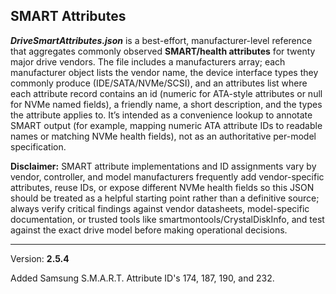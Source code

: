 ## SMART Attributes

 ***DriveSmartAttributes.json*** is a best-effort, manufacturer-level reference that aggregates commonly observed **SMART/health attributes** for twenty major drive vendors. The file includes a manufacturers array; each manufacturer object lists the vendor name, the device interface types they commonly produce (IDE/SATA/NVMe/SCSI), and an attributes list where each attribute record contains an id (numeric for ATA-style attributes or null for NVMe named fields), a friendly name, a short description, and the types the attribute applies to. It’s intended as a convenience lookup to annotate SMART output (for example, mapping numeric ATA attribute IDs to readable names or matching NVMe health fields), not as an authoritative per-model specification.
 
 **Disclaimer:** SMART attribute implementations and ID assignments vary by vendor, controller, and model manufacturers frequently add vendor-specific attributes, reuse IDs, or expose different NVMe health fields so this JSON should be treated as a helpful starting point rather than a definitive source; always verify critical findings against vendor datasheets, model-specific documentation, or trusted tools like smartmontools/CrystalDiskInfo, and test against the exact drive model before making operational decisions.
 
 ---

 Version: **2.5.4**

 Added Samsung S.M.A.R.T. Attribute ID's 174, 187, 190, and 232.
